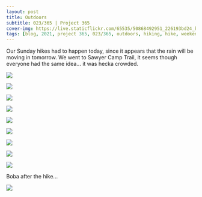 ```yaml
---
layout: post
title: Outdoors
subtitle: 023/365 | Project 365
cover-img: https://live.staticflickr.com/65535/50868492951_226193bd24_k.jpg
tags: [blog, 2021, project 365, 023/365, outdoors, hiking, hike, weekend, saturday]
---
```

Our Sunday hikes had to happen today, since it appears that the rain will be moving in tomorrow. We went to Sawyer Camp Trail, it seems though everyone had the same idea... it was hecka crowded.
<p class="post-img-wrap">
  <img src="https://live.staticflickr.com/65535/50867786418_48e3fe0b11_o.jpg">
</p>
<p class="post-img-wrap">
  <img src="https://live.staticflickr.com/65535/50868493041_babcfcc674_k.jpg">
</p>
<p class="post-img-wrap">
  <img src="https://live.staticflickr.com/65535/50868589517_f06c1f06d8_k.jpg">
</p>
<p class="post-img-wrap">
  <img src="https://live.staticflickr.com/65535/50868492671_975ac54edf_k.jpg">
</p>
<p class="post-img-wrap">
  <img src="https://live.staticflickr.com/65535/50867775018_d2eb5be699_k.jpg">
</p>
<p class="post-img-wrap">
  <img src="https://live.staticflickr.com/65535/50868591432_a417e1c372_k.jpg">
</p>
<p class="post-img-wrap">
  <img src="https://live.staticflickr.com/65535/50868495096_afb37ea6b3_k.jpg">
</p>
<p class="post-img-wrap">
  <img src="https://live.staticflickr.com/65535/50868601947_25da81ca54_k.jpg">
</p>
<p class="post-img-wrap">
  <img src="https://live.staticflickr.com/65535/50867785488_9ff652592a_k.jpg">
</p>
Boba after the hike...
<p class="post-img-wrap">
  <img src="https://live.staticflickr.com/65535/50868603222_d79d3ae344_k.jpg">
</p>
